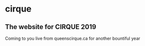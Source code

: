 # cirque
## The website for CIRQUE 2019

Coming to you live from queenscirque.ca for another bountiful year
